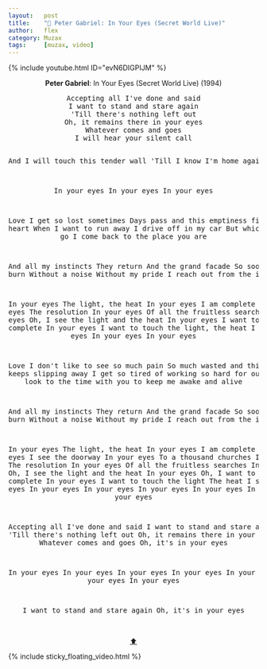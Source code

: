 ```yaml
---
layout:   post
title:    "🎵 Peter Gabriel: In Your Eyes (Secret World Live)"
author:   flex
category: Muzax
tags:     [muzax, video]
---
```


{% include youtube.html ID="evN6DIGPIJM" %}

<!-- break -->

<a id="top"></a>
<div id="lyrics"><div class="lyricsheader"><p><center><b>Peter Gabriel</b>: In Your Eyes (Secret World Live) (1994)</center></p></div>

<center><pre>
Accepting all I've done and said
I want to stand and stare again
'Till there's nothing left out
Oh, it remains there in your eyes
Whatever comes and goes
I will hear your silent call

And I will touch this tender wall
'Till I know I'm home again

In your eyes
In your eyes
In your eyes

Love
I get so lost sometimes
Days pass and this emptiness fills my heart
When I want to run away
I drive off in my car
But whichever way I go
I come back to the place you are

And all my instincts
They return
And the grand facade
So soon will burn
Without a noise
Without my pride
I reach out from the inside

In your eyes
The light, the heat
In your eyes
I am complete
In your eyes
The resolution
In your eyes
Of all the fruitless searches In your eyes
Oh, I see the light and the heat
In your eyes
I want to be that complete
In your eyes
I want to touch the light, the heat
I see in your eyes
In your eyes
In your eyes

Love
I don't like to see so much pain
So much wasted and this moment keeps slipping away
I get so tired of working so hard for our survival
I look to the time with you to keep me awake and alive

And all my instincts
They return
And the grand facade
So soon will burn
Without a noise
Without my pride
I reach out from the inside

In your eyes
The light, the heat
In your eyes
I am complete
In your eyes
I see the doorway In your eyes
To a thousand churches
In your eyes
The resolution In your eyes
Of all the fruitless searches
In your eyes
Oh, I see the light and the heat
In your eyes
Oh, I want to be that complete
In your eyes
I want to touch the light
The heat I see in your eyes
In your eyes
In your eyes
In your eyes
In your eyes
In your eyes
In your eyes

Accepting all I've done and said
I want to stand and stare again
'Till there's nothing left out
Oh, it remains there in your eyes
Whatever comes and goes
Oh, it's in your eyes

In your eyes
In your eyes
In your eyes
In your eyes
In your eyes
In your eyes
In your eyes

I want to stand and stare again
Oh, it's in your eyes
</pre><br><a href="#top">⬆</a></center></div>

<div class="sticky_floating_video"></div>
{% include sticky_floating_video.html %}